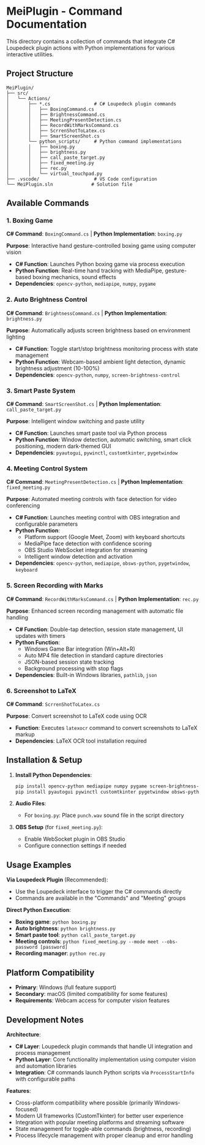 # MeiPlugin - Command Documentation

This directory contains a collection of commands that integrate C# Loupedeck plugin actions with Python implementations for various interactive utilities.

## Project Structure

```
MeiPlugin/
├── src/
│   └── Actions/
│       ├── *.cs                # C# Loupedeck plugin commands
│       │   ├── BoxingCommand.cs
│       │   ├── BrightnessCommand.cs
│       │   ├── MeetingPresentDetection.cs
│       │   ├── RecordWithMarksCommand.cs
│       │   ├── ScrrenShotToLatex.cs
│       │   ├── SmartScreenShot.cs
│       └── python_scripts/     # Python command implementations
│       │   ├── boxing.py
│       │   ├── brightness.py
│       │   ├── call_paste_target.py
│       │   ├── fixed_meeting.py
│       │   ├── rec.py
│       │   └── virtual_touchpad.py
├── .vscode/                    # VS Code configuration
└── MeiPlugin.sln              # Solution file
```

## Available Commands

### 1. Boxing Game
**C# Command**: `BoxingCommand.cs` | **Python Implementation**: `boxing.py`

**Purpose**: Interactive hand gesture-controlled boxing game using computer vision
- **C# Function**: Launches Python boxing game via process execution
- **Python Function**: Real-time hand tracking with MediaPipe, gesture-based boxing mechanics, sound effects
- **Dependencies**: `opencv-python`, `mediapipe`, `numpy`, `pygame`

### 2. Auto Brightness Control
**C# Command**: `BrightnessCommand.cs` | **Python Implementation**: `brightness.py`

**Purpose**: Automatically adjusts screen brightness based on environment lighting
- **C# Function**: Toggle start/stop brightness monitoring process with state management
- **Python Function**: Webcam-based ambient light detection, dynamic brightness adjustment (10-100%)
- **Dependencies**: `opencv-python`, `numpy`, `screen-brightness-control`

### 3. Smart Paste System
**C# Command**: `SmartScreenShot.cs` | **Python Implementation**: `call_paste_target.py`

**Purpose**: Intelligent window switching and paste utility
- **C# Function**: Launches smart paste tool via Python process
- **Python Function**: Window detection, automatic switching, smart click positioning, modern dark-themed GUI
- **Dependencies**: `pyautogui`, `pywinctl`, `customtkinter`, `pygetwindow`

### 4. Meeting Control System
**C# Command**: `MeetingPresentDetection.cs` | **Python Implementation**: `fixed_meeting.py`

**Purpose**: Automated meeting controls with face detection for video conferencing
- **C# Function**: Launches meeting control with OBS integration and configurable parameters
- **Python Function**:
  - Platform support (Google Meet, Zoom) with keyboard shortcuts
  - MediaPipe face detection with confidence scoring
  - OBS Studio WebSocket integration for streaming
  - Intelligent window detection and activation
- **Dependencies**: `opencv-python`, `mediapipe`, `obsws-python`, `pygetwindow`, `keyboard`

### 5. Screen Recording with Marks
**C# Command**: `RecordWithMarksCommand.cs` | **Python Implementation**: `rec.py`

**Purpose**: Enhanced screen recording management with automatic file handling
- **C# Function**: Double-tap detection, session state management, UI updates with timers
- **Python Function**:
  - Windows Game Bar integration (Win+Alt+R)
  - Auto MP4 file detection in standard capture directories
  - JSON-based session state tracking
  - Background processing with stop flags
- **Dependencies**: Built-in Windows libraries, `pathlib`, `json`

### 6. Screenshot to LaTeX
**C# Command**: `ScrrenShotToLatex.cs`

**Purpose**: Convert screenshot to LaTeX code using OCR
- **Function**: Executes `latexocr` command to convert screenshots to LaTeX markup
- **Dependencies**: LaTeX OCR tool installation required

## Installation & Setup

1. **Install Python Dependencies**:
   ```bash
   pip install opencv-python mediapipe numpy pygame screen-brightness-control
   pip install pyautogui pywinctl customtkinter pygetwindow obsws-python keyboard
   ```

2. **Audio Files**:
   - For `boxing.py`: Place `punch.wav` sound file in the script directory

3. **OBS Setup** (for `fixed_meeting.py`):
   - Enable WebSocket plugin in OBS Studio
   - Configure connection settings if needed

## Usage Examples

**Via Loupedeck Plugin** (Recommended):
- Use the Loupedeck interface to trigger the C# commands directly
- Commands are available in the "Commands" and "Meeting" groups

**Direct Python Execution**:
- **Boxing game**: `python boxing.py`
- **Auto brightness**: `python brightness.py`
- **Smart paste tool**: `python call_paste_target.py`
- **Meeting controls**: `python fixed_meeting.py --mode meet --obs-password [password]`
- **Recording manager**: `python rec.py`

## Platform Compatibility

- **Primary**: Windows (full feature support)
- **Secondary**: macOS (limited compatibility for some features)
- **Requirements**: Webcam access for computer vision features

## Development Notes

**Architecture**:
- **C# Layer**: Loupedeck plugin commands that handle UI integration and process management
- **Python Layer**: Core functionality implementation using computer vision and automation libraries
- **Integration**: C# commands launch Python scripts via `ProcessStartInfo` with configurable paths

**Features**:
- Cross-platform compatibility where possible (primarily Windows-focused)
- Modern UI frameworks (CustomTkinter) for better user experience
- Integration with popular meeting platforms and streaming software
- State management for toggle-able commands (brightness, recording)
- Process lifecycle management with proper cleanup and error handling